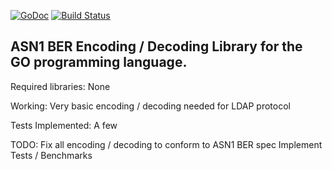 [![GoDoc](https://godoc.org/github.com/go-asn1-ber/asn1-ber?status.svg)](https://godoc.org/github.com/go-asn1-ber/asn1-ber) [![Build Status](https://travis-ci.org/go-asn1-ber/asn1-ber.svg)](https://travis-ci.org/go-asn1-ber/asn1-ber)


ASN1 BER Encoding / Decoding Library for the GO programming language.
---------------------------------------------------------------------

Required libraries: 
   None

Working:
   Very basic encoding / decoding needed for LDAP protocol

Tests Implemented:
   A few

TODO:
   Fix all encoding / decoding to conform to ASN1 BER spec
   Implement Tests / Benchmarks
